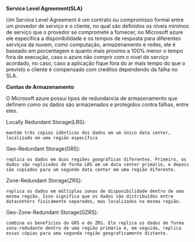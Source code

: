 **Service Level Agreement(SLA)**

Um Service Level Agreement é um contrato ou compromisso formal entre um provedor de serviço e o cliente, no qual são definidos os níveis mínimos de serviço que o provedor se compromete a fornecer, no Microsoft azure ele especifica a disponibilidade e os tempos de resposta para diferentes serviços da nuvem, como computação, armazenamento e redes, ele é baseado em porcentagem e quanto mais proximo a 100% menor o tempo fora de execução, caso o azure não comprir com o nivel de serviço acordado, no caso, caso a aplicação fique fora do ar mais tempo do que o previsto o cliente é compensado com creditos dependendo da falha no SLA.

**Contas de Armazenamento**

O Microsoft azure possui tipos de redundancia de armazenamento que definem como os dados são armazenados e protegidos contra falhas, entre eles.

Locally Redundant Storage(LRS):
    
    mantém três cópias idênticas dos dados em um único data center, localizado em uma região específica
 

Geo-Redundant Storage(GRS):

    replica os dados em duas regiões geográficas diferentes. Primeiro, os dados são replicados de forma LRS em um data center primário, e depois são copiados para um segundo data center em uma região diferente.
 
Zone-Redundant Storage(ZRS):
    
    replica os dados em múltiplas zonas de disponibilidade dentro de uma mesma região. Isso significa que os dados são distribuídos entre datacenters fisicamente separados, mas localizados na mesma região.
 
Geo-Zone-Redundant Storage(GZRS):
    
    combina os benefícios do GRS e do ZRS. Ele replica os dados de forma zona-redudante dentro de uma região primária e, em seguida, replica essas cópias para uma segunda região geograficamente distante.

